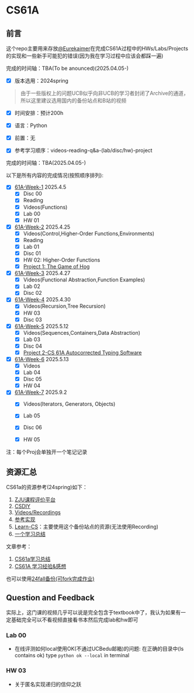 # CS61A


## 前言

这个repo主要用来存放[@Eurekaimer](https://github.com/Eurekaimer)在完成CS61A过程中的HWs/Labs/Projects的实现和一些新手可能犯的错误(因为我在学习过程中应该会都踩一遍)


完成的时间轴：TBA(To be anounced)(2025.04.05-)


- [x] 版本选用：2024spring

> 由于一些版权上的问题UCB似乎向非UCB的学习者封闭了Archive的通道，所以这里建议选用国内的备份站点和B站的视频

- [x] 时间安排：预计200h

- [x] 语言：Python

- [x] 前置：无

- [x] 参考学习顺序：videos-reading-q&a-(lab/disc/hw)-project

  

完成的时间轴：TBA(2025.04.05-)

以下是所有内容的完成情况(按照顺序排列):

- [x] [61A-Week-1](https://github.com/Eurekaimer/CS61A/blob/main/Week%201/61A-Week-1.md) 2025.4.5
  - [x] Disc 00
  - [x] Reading
  - [x] Videos(Functions)
  - [x] Lab 00
  - [x] HW 01
- [x] [61A-Week-2](https://github.com/Eurekaimer/CS61A/blob/main/Week%202/61A-Week-2.md) 2025.4.25
  - [x] Videos(Control,Higher-Order Functions,Environments)
  - [x] Reading
  - [x] Lab 01
  - [x] Disc 01
  - [x] HW 02: Higher-Order Functions
  - [x] [Project 1: The Game of Hog](https://github.com/Eurekaimer/CS61A/blob/main/Week%202/Project%201-The%20Game%20of%20Hog.md)
- [x] [61A-Week-3](https://github.com/Eurekaimer/CS61A/blob/main/Week%203/61A-Week-3.md) 2025.4.27
  - [x] Videos(Functional Abstraction,Function Examples)
  - [x] Lab 02
  - [x] Disc 02
- [x] [61A-Week-4](https://github.com/Eurekaimer/CS61A/blob/main/Week%204/61A-Week-4.md) 2025.4.30
  - [x] Videos(Recursion,Tree Recursion)
  - [x] HW 03
  - [x] Disc 03
- [x] [61A-Week-5](https://github.com/Eurekaimer/CS61A/blob/main/Week%205/61A-Week-5.md) 2025.5.12
  - [x] Videos(Sequences,Containers,Data Abstraction)
  - [x] Lab 03
  - [x] Disc 04
  - [x] [Project 2-CS 61A Autocorrected Typing Software](https://github.com/Eurekaimer/CS61A/blob/main/Week%205/Project%202-CS%2061A%20Autocorrected%20Typing%20Software.md)
- [x] [61A-Week-6](https://github.com/Eurekaimer/CS61A/blob/main/Week%206/61A-Week-6.md) 2025.5.13
  - [x] Videos
  - [x] Lab 04
  - [x] Disc 05
  - [x] HW 04
- [x] [61A-Week-7](https://github.com/Eurekaimer/CS61A/blob/main/Week%207/61A-Week-7.md)  2025.9.2
  - [x] Videos(Iterators, Generators, Objects)
  - [x] Lab 05
  - [x] Disc 06
  - [x] HW 05




注：每个Proj会单独开一个笔记记录




## 资源汇总

CS61a的资源参考(24spring)如下：
1. [ZJU课程评价平台](https://conanhujinming.github.io/comments-for-awesome-courses/%E8%AE%A1%E7%AE%97%E6%9C%BA%E5%AF%BC%E8%AE%BA/UC%20BerkeleyCS61A%E8%AE%A1%E7%AE%97%E6%9C%BA%E7%A8%8B%E5%BA%8F%E7%9A%84%E6%9E%84%E9%80%A0%E4%B8%8E%E8%A7%A3%E9%87%8A/)
2. [CSDIY](https://csdiy.wiki/%E7%BC%96%E7%A8%8B%E5%85%A5%E9%97%A8/Python/CS61A/?h=cs61a#_1)
3. [Videos/Recordings](https://www.bilibili.com/video/BV1sy411z7nA/?vd_source=483c12ed150608294868953a0c6e7078)
4. [参考实现](https://github.com/shuo-liu16/CS61A)
5. [Learn-CS](https://www.learncs.site/docs/curriculum-resource/cs61a/cs61a_en)：主要使用这个备份站点的资源(无法使用Recording)
6. [一个学习总结](https://github.com/half-dreamer/CS61A-20fa?tab=readme-ov-file)

文章参考：

1. [CS61a学习总结](https://zhuanlan.zhihu.com/p/640290712)
2. [CS61A 学习经验&感想](https://zhuanlan.zhihu.com/p/486323075)


也可以使用[24fall备份(可fork完成作业)](https://github.com/InsideEmpire/CS61A-Assignments?tab=readme-ov-file#%E4%B8%AD%E6%96%87%E8%AF%B4%E6%98%8E)

## Question and Feedback



实际上，这门课的视频几乎可以说是完全包含于textbook中了，我认为如果有一定基础完全可以不看视频直接看书本然后完成lab和hw即可

### Lab 00

+ 在线评测如何local使用OK(不通过UCBedu邮箱)的问题: 在正确的目录中(ls contains ok) type `python ok --local` in terminal

### HW 03 

+ 关于匿名实现递归的信仰之跃
